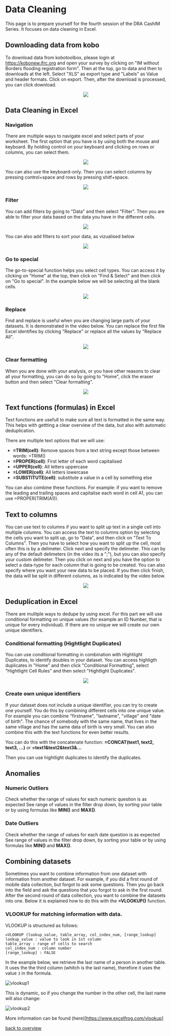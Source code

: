 # Data Cleaning

This page is to prepare yourself for the fourth session of the DRA CashIM Series. It focuses on data cleaning in Excel.

## Downloading data from kobo

To download data from kobotoolbox, please login at https://kobonew.ifrc.org and open your survey by clicking on "IM without Borders flooding registration form". Then at the top, go to data and then to downloads at the left. Select "XLS" as export type and "Labels" as Value and header formats. Click on export. Then, after the download is processed, you can click download.

<p align="center">
<img src="https://raw.githubusercontent.com/tijsziere/tijsziere.github.io/main/images/04_DataCleaning/DownloadKoBoData.gif">
</p>

## Data Cleaning in Excel

### Navigation

There are multiple ways to navigate excel and select parts of your worksheet. The first option that you have is by using both the mouse and keyboard. By holding control on your keyboard and clicking on rows or columns, you can select them.

<p align="center">
<img src="https://raw.githubusercontent.com/tijsziere/tijsziere.github.io/main/images/04_DataCleaning/ExcelNavigationMouse.gif">
</p>

You can also use the keyboard-only. Then you can select columns by pressing control+space and rows by pressing shitf+space.

<p align="center">
<img src="https://raw.githubusercontent.com/tijsziere/tijsziere.github.io/main/images/04_DataCleaning/ExcelNavigationKeyboard.gif">
</p>

### Filter

You can add filters by going to "Data" and then select "Filter". Then you are able to filter your data based on the data you have in the different cells.

<p align="center">
<img src="https://raw.githubusercontent.com/tijsziere/tijsziere.github.io/main/images/04_DataCleaning/Filter.gif">
</p>

You can also add filters to sort your data, as vizualised below

<p align="center">
<img src="https://raw.githubusercontent.com/tijsziere/tijsziere.github.io/main/images/04_DataCleaning/Filter-sort.gif">
</p>

### Go to special

The go-to-special function helps you select cell types. You can access it by clicking on "Home" at the top, then click on "Find & Select" and then click on "Go to special". In the example below we will be selecting all the blank cells.

<p align="center">
<img src="https://raw.githubusercontent.com/tijsziere/tijsziere.github.io/main/images/04_DataCleaning/Find&SelectBlanks.gif">
</p>

### Replace
Find and replace is useful when you are changing large parts of your datasets. It is demonstrated in the video below. You can replace the first file Excel identifies by clicking "Replace" or replace all the values by "Replace All".

<p align="center">
<img src="https://raw.githubusercontent.com/tijsziere/tijsziere.github.io/main/images/04_DataCleaning/Replace.gif">
</p>

### Clear formatting
When you are done with your analysis, or you have other reasons to clear all your formatting, you can do so by going to "Home", click the eraser button and then select "Clear formatting".

<p align="center">
<img src="https://raw.githubusercontent.com/tijsziere/tijsziere.github.io/main/images/04_DataCleaning/ClearFormats.gif">
</p>

## Text functions (formulas) in Excel

Text functions are usefull to make sure all text is formatted in the same way. This helps with gettting a clear overview of the data, but also with automatic deduplication.

There are multiple text options that we will use:
- **=TRIM(cell)**: Remove spaces from a text string except those between words: =TRIM()
- **=PROPER(cell)**: First letter of each word capitalised
- **=UPPER(cell)**: All letters uppercase
- **=LOWER(cell)**: All letters lowercase
- **=SUBSTITUTE(cell)**: substitute a value in a cell by something else

You can also combine these functions. For example: if you want to remove the leading and trailing spaces and capitalise each word in cell A1, you can use =PROPER(TRIM(A1)).

## Text to columns
You can use text to columns if you want to split up text in a single cell into multiple columns. 
You can access the text to columns option by selecting the cells you want to split up, go to "Data", and then click on "Text To Columns".
Then you have to select how you want to split up the cell, most often this is by a delimeter. Click next and specify the delimeter. This can by any of the default delimeters (in the video its a ";"), but you can also specify your custom delimeter. Then you click on next and you have the option to select a data-type for each column that is going to be created. You can also specify where you want your new data to be placed. If you then click finish, the data will be split in different columns, as is indicated by the video below.

<p align="center">
<img src="https://raw.githubusercontent.com/tijsziere/tijsziere.github.io/main/images/04_DataCleaning/texttocolumns.gif">
</p>

## Deduplication in Excel
There are mulitple ways to dedupe by using excel. For this part we will use conditional formatting on unique values (for example an ID Number, that is unique for every individual). If there are no unique we will create our own unique identifiers.

### Conditional formatting (Hightlight Duplicates)
You can use conditional formatting in combination with Hightlight Duplicates, to identify doubles in your dataset. You can access highligth duplicates in "Home" and then click "Conditional Formatting", select "Hightlight Cell Rules" and then select "Hightlight Duplicates".

<p align="center">
<img src="https://raw.githubusercontent.com/tijsziere/tijsziere.github.io/main/images/04_DataCleaning/ConFormat.gif">
</p>

### Create own unique identifiers
If your dataset does not include a unique identifier, you can try to create one yourself. You do this by combining different cells into one unique value. For example you can combine "firstname", "lastname", "village" and "date of birth". The chance of somebody with the same name, that lives in the same village and has the same data of birth is very small. You can also combine this with the text functions for even better results.

You can do this with the concatenate function:
**=CONCAT(text1, text2, text3, ...)**
or
**=text1&text2&text3&...**

Then you can use hightlight duplicates to identify the duplicates. 

## Anomalies

### Numeric Outliers
Check whether the range of values for each numeric question is as expected 
See range of values in the filter drop down, by sorting your table or by using formulas like **MIN()** and **MAX()**.

### Date Outliers
Check whether the range of values for each date question is as expected 
See range of values in the filter drop down, by sorting your table or by using formulas like **MIN()** and **MAX()**.

## Combining datasets
Sometimes you want to combine information from one dataset with information from another dataset. For example, if you did a first round of mobile data collection, but forgot to ask some questions. Then you go back into the field and ask the questions that you forgot to ask in the first round. After the second round of data collection, you want to combine the datasets into one. Below it is explained how to do this with the **=VLOOKUP()** function.

### VLOOKUP for matching information with data.

VLOOKUP is structured as follows:

```
=VLOOKUP (lookup_value, table_array, col_index_num, [range_lookup]
lookup_value : value to look in 1st column
table_array : range of cells to search
col_index_num : column number
[range_lookup] : FALSE 
```

In the example below, we retrieve the last name of a person in another table. It uses the the third column (whitch is the last name), therefore it uses the value `3` in the formula.

![vlookup1](https://d33wubrfki0l68.cloudfront.net/91f031c2f47c5ee8f7ee98831ea51ef8f5de3a1f/733fc/tuto/v/5.gif)

This is dynamic, so if you change the number in the other cell, the last name will also change:

![vlookup2](https://d33wubrfki0l68.cloudfront.net/33de6b83c5e0e23be85617bcefbcd192a005ae26/7a180/tuto/v/4.gif)

More information can be found (here)[https://www.excelfrog.com/vlookup]


[back to overview](https://tijsziere.github.io/)
